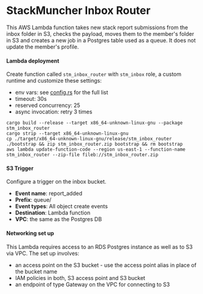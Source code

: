 # StackMuncher Inbox Router

This AWS Lambda function takes new stack report submissions from the inbox folder in S3, checks the payload, moves them to the member's folder in S3 and creates a new job in a Postgres table used as a queue. It does not update the member's profile.

#### Lambda deployment

Create function called `stm_inbox_router` with `stm_inbox` role, a custom runtime and customize these settings:
* env vars: see [config.rs](./src/config.rs) for the full list
* timeout: 30s
* reserved concurrency: 25
* async invocation: retry 3 times

```
cargo build --release --target x86_64-unknown-linux-gnu --package stm_inbox_router
cargo strip --target x86_64-unknown-linux-gnu
cp ./target/x86_64-unknown-linux-gnu/release/stm_inbox_router ./bootstrap && zip stm_inbox_router.zip bootstrap && rm bootstrap
aws lambda update-function-code --region us-east-1 --function-name stm_inbox_router --zip-file fileb://stm_inbox_router.zip
```

#### S3 Trigger

Configure a trigger on the inbox bucket.
* **Event name**: report_added
* **Prefix**: queue/
* **Event types**: All object create events
* **Destination**: Lambda function
* **VPC**: the same as the Postgres DB

#### Networking set up

This Lambda requires access to an RDS Postgres instance as well as to S3 via VPC. The set up involves:
* an access point on the S3 bucket - use the access point alias in place of the bucket name
* IAM policies in both, S3 access point and S3 bucket
* an endpoint of type Gateway on the VPC for connecting to S3 